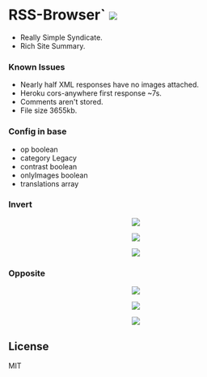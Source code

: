 # RSS-Browser` <img src='https://img.shields.io/github/license/acktic/acktic.github.io?style=social'>

  - Really Simple Syndicate.
  - Rich Site Summary.

### Known Issues

* Nearly half XML responses have no images attached.
* Heroku cors-anywhere first response ~7s.
* Comments aren't stored.
* File size 3655kb.

### Config in base

* op boolean
* category Legacy
* contrast boolean
* onlyImages boolean
* translations array

### Invert

<p align='center'><img src='http://acktic.github.io/screenshots/invert.jpg'></p>

<p align='center'><img src='http://acktic.github.io/screenshots/air.jpg'></p>

<p align='center'><img src='http://acktic.github.io/screenshots/wall.jpg'></p>

### Opposite

<p align='center'><img src='http://acktic.github.io/screenshots/opposite.jpg'></p>

<p align='center'><img src='http://acktic.github.io/screenshots/result.jpg'></p>

<p align='center'><img src='http://acktic.github.io/screenshots/visual.jpg'></p>

License
----

MIT
